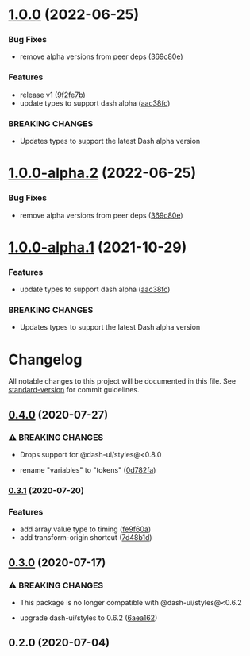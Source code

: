 # [1.0.0](https://github.com/dash-ui/transition/compare/v0.4.0...v1.0.0) (2022-06-25)

### Bug Fixes

- remove alpha versions from peer deps ([369c80e](https://github.com/dash-ui/transition/commit/369c80e15f6419993a1c39018e99944a9719f1f0))

### Features

- release v1 ([9f2fe7b](https://github.com/dash-ui/transition/commit/9f2fe7b94cb3eb0ff0893a8185bf57b10e8ca2c5))
- update types to support dash alpha ([aac38fc](https://github.com/dash-ui/transition/commit/aac38fc9a32f657645f93e4396e83cf3dd3120bc))

### BREAKING CHANGES

- Updates types to support the latest Dash alpha version

# [1.0.0-alpha.2](https://github.com/dash-ui/transition/compare/v1.0.0-alpha.1...v1.0.0-alpha.2) (2022-06-25)

### Bug Fixes

- remove alpha versions from peer deps ([369c80e](https://github.com/dash-ui/transition/commit/369c80e15f6419993a1c39018e99944a9719f1f0))

# [1.0.0-alpha.1](https://github.com/dash-ui/transition/compare/v0.4.0...v1.0.0-alpha.1) (2021-10-29)

### Features

- update types to support dash alpha ([aac38fc](https://github.com/dash-ui/transition/commit/aac38fc9a32f657645f93e4396e83cf3dd3120bc))

### BREAKING CHANGES

- Updates types to support the latest Dash alpha version

# Changelog

All notable changes to this project will be documented in this file. See [standard-version](https://github.com/conventional-changelog/standard-version) for commit guidelines.

## [0.4.0](https://github.com/dash-ui/transition/compare/v0.3.1...v0.4.0) (2020-07-27)

### ⚠ BREAKING CHANGES

- Drops support for @dash-ui/styles@<0.8.0

- rename "variables" to "tokens" ([0d782fa](https://github.com/dash-ui/transition/commit/0d782faa3fb11c6e4f9955108852d366b5d37dce))

### [0.3.1](https://github.com/dash-ui/transition/compare/v0.3.0...v0.3.1) (2020-07-20)

### Features

- add array value type to timing ([fe9f60a](https://github.com/dash-ui/transition/commit/fe9f60a0960633c8363b7d130eef7f954a91d88d))
- add transform-origin shortcut ([7d48b1d](https://github.com/dash-ui/transition/commit/7d48b1d19a2b44c1a65bb393401ccdbce2b87a9c))

## [0.3.0](https://github.com/dash-ui/transition/compare/v0.2.0...v0.3.0) (2020-07-17)

### ⚠ BREAKING CHANGES

- This package is no longer compatible with @dash-ui/styles@<0.6.2

- upgrade dash-ui/styles to 0.6.2 ([6aea162](https://github.com/dash-ui/transition/commit/6aea162b7997c418515c98feb996575b374b939d))

## 0.2.0 (2020-07-04)
